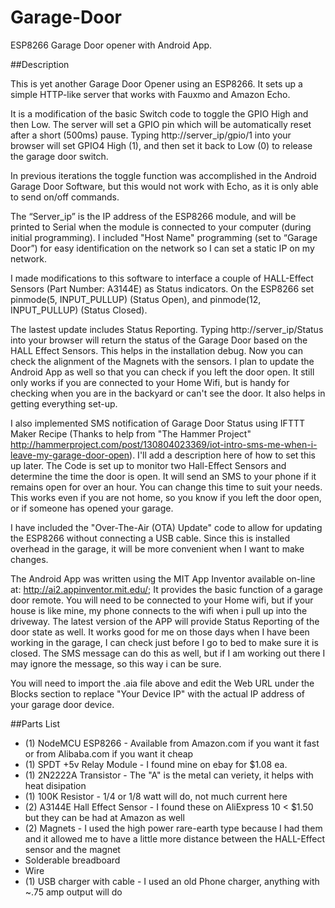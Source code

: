 # Garage-Door
ESP8266 Garage Door opener with Android App.

##Description

This is yet another Garage Door Opener using an ESP8266. It sets up a simple HTTP-like server that works with Fauxmo and Amazon Echo.

It is a modification of the basic Switch code to toggle the GPIO High and then Low. The server will set a GPIO pin which will be automatically reset after a short (500ms) pause. Typing http://server_ip/gpio/1 into your browser will set GPIO4 High (1), and then set it back to Low (0) to release the garage door switch. 

In previous iterations the toggle function was accomplished in the Android Garage Door Software, but this would not work with Echo, as it is only able to send on/off commands. 

The “Server_ip” is the IP address of the ESP8266 module, and will be printed to Serial when the module is connected to your computer (during initial programming). I included "Host Name" programming (set to “Garage Door”) for easy identification on the network so I can set a static IP on my network.

I made modifications to this software to interface a couple of HALL-Effect Sensors (Part Number: A3144E) as Status indicators. On the ESP8266 set pinmode(5, INPUT_PULLUP) (Status Open), and pinmode(12, INPUT_PULLUP) (Status Closed).

The lastest update includes Status Reporting. Typing http://server_ip/Status into your browser will return the status of the Garage Door based on the HALL Effect Sensors. This helps in the installation debug. Now you can check the alignment of the Magnets with the sensors. I plan to update the Android App as well so that you can check if you left the door open. It still only works if you are connected to your Home Wifi, but is handy for checking when you are in the backyard or can't see the door. It also helps in getting everything set-up.

I also implemented SMS notification of Garage Door Status using IFTTT Maker Recipe (Thanks to help from "The Hammer Project" http://hammerproject.com/post/130804023369/iot-intro-sms-me-when-i-leave-my-garage-door-open).  I'll add a description here of how to set this up later. The Code is set up to monitor two Hall-Effect Sensors and determine the time the door is open. It will send an SMS to your phone if it remains open for over an hour. You can change this time to suit your needs. This works even if you are not home, so you know if you left the door open, or if someone has opened your garage. 

I have included the "Over-The-Air (OTA) Update" code to allow for updating the ESP8266 without connecting a USB cable. Since this is installed overhead in the garage, it will be more convenient when I want to make changes. 

The Android App was written using the MIT App Inventor available on-line at: http://ai2.appinventor.mit.edu/; It provides the basic function of a garage door remote. You will need to be connected to your Home wifi, but if your house is like mine, my phone connects to the wifi when i pull up into the driveway. The latest version of the APP will provide Status Reporting of the door state as well. It works good for me on those days when I have been working in the garage, I can check just before I go to bed to make sure it is closed. The SMS message can do this as well, but if I am working out there I may ignore the message, so this way i can be sure.

You will need to import the .aia file above and edit the Web URL under the Blocks section to replace "Your Device IP" with the actual IP address of your garage door device.

##Parts List

-	(1) NodeMCU ESP8266  - Available from Amazon.com if you want it fast or from Alibaba.com if you want it cheap
-	(1) SPDT +5v Relay Module - I found mine on ebay for $1.08 ea.
-	(1) 2N2222A Transistor - The "A" is the metal can veriety, it helps with heat disipation
-	(1) 100K Resistor - 1/4 or 1/8 watt will do, not much current here
-	(2) A3144E Hall Effect Sensor - I found these on AliExpress 10 < $1.50 but they can be had at Amazon as well
-	(2) Magnets - I used the high power rare-earth type because I had them and it allowed me to have a little more distance between the
 	HALL-Effect sensor and the magnet
-	Solderable breadboard
-	Wire
-	(1) USB charger with cable - I used an old Phone charger, anything with ~.75 amp output will do


